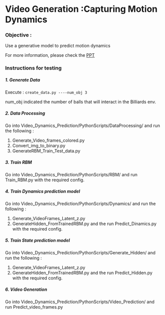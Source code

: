 # Video Generation :​ Capturing Motion Dynamics​

### Objective : 
Use a generative model to predict motion dynamics ​

For more information, please check the [PPT](https://purdue0-my.sharepoint.com/:p:/g/personal/gmeghana_purdue_edu/ERBG7qfqsHFCg8H2FN1BNPkB1FwD7v_Z-p4fcFtcSu2gBw?e=Px10PY)

### Instructions for testing

##### 1. Generate Data
Execute :
`create_data.py ----num_obj 3`

num_obj indicated the number of balls that will interact in the Billiards env.

##### 2. Data Processing
Go into Video_Dynamics_Prediction/PythonScripts/DataProcessing/ and run the following :
1. Generate_Video_frames_colored.py
2. Convert_img_to_binary.py
3. GenerateRBM_Train_Test_data.py


##### 3. Train RBM
Go into Video_Dynamics_Prediction/PythonScripts/RBM/ and run Train_RBM.py with the required config.


##### 4. Train Dynamics prediction model
Go into Video_Dynamics_Prediction/PythonScripts/Dynamics/ and run the following :
1. Generate_VideoFrames_Latent_z.py
2. GenerateHidden_FromTrainedRBM.py
and the run Predict_Dinamics.py with the required config.


##### 5. Train State prediction model
Go into Video_Dynamics_Prediction/PythonScripts/Generate_Hidden/ and run the following :
1. Generate_VideoFrames_Latent_z.py
2. GenerateHidden_FromTrainedRBM.py
and the run Predict_Hidden.py with the required config.


##### 6. Video Generation
Go into Video_Dynamics_Prediction/PythonScripts/Video_Prediction/ and run Predict_video_frames.py